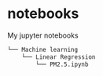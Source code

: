 # notebooks
My jupyter notebooks
```bash
└── Machine learning
    └── Linear Regression
        └── PM2.5.ipynb
```
